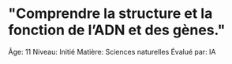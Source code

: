 # "Comprendre la structure et la fonction de l’ADN et des gènes."

Âge: 11
Niveau: Initié
Matière: Sciences naturelles
Évalué par: IA